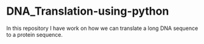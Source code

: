 # DNA_Translation-using-python
In this repository I have work on how we can translate a long DNA sequence to a protein sequence.
